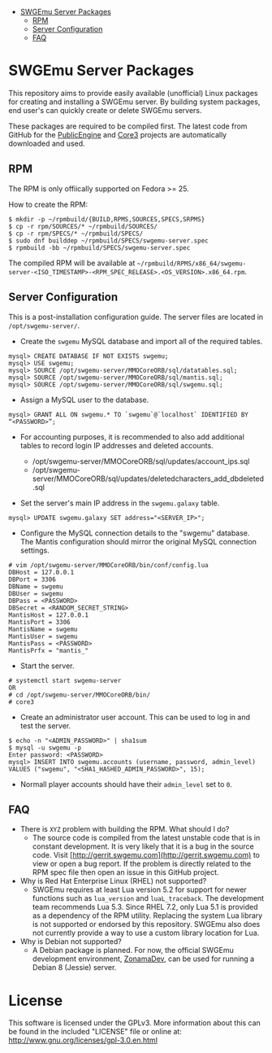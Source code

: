 * [SWGEmu Server Packages](#sgwemu-server-packages)
	* [RPM](#rpm)
	* [Server Configuration](#server-configuration)
	* [FAQ](#faq)


# SWGEmu Server Packages

This repository aims to provide easily available (unofficial) Linux packages for creating and installing a SWGEmu server. By building system packages, end user's can quickly create or delete SWGEmu servers.

These packages are required to be compiled first. The latest code from GitHub for the [PublicEngine](https://github.com/TheAnswer/PublicEngine) and [Core3](https://github.com/TheAnswer/Core3) projects are automatically downloaded and used.


## RPM

The RPM is only offiically supported on Fedora >= 25.

How to create the RPM:
~~~
$ mkdir -p ~/rpmbuild/{BUILD,RPMS,SOURCES,SPECS,SRPMS}
$ cp -r rpm/SOURCES/* ~/rpmbuild/SOURCES/
$ cp -r rpm/SPECS/* ~/rpmbuild/SPECS/
$ sudo dnf builddep ~/rpmbuild/SPECS/swgemu-server.spec
$ rpmbuild -bb ~/rpmbuild/SPECS/swgemu-server.spec
~~~

The compiled RPM will be available at `~/rpmbuild/RPMS/x86_64/swgemu-server-<ISO_TIMESTAMP>-<RPM_SPEC_RELEASE>.<OS_VERSION>.x86_64.rpm`.


## Server Configuration

This is a post-installation configuration guide. The server files are located in `/opt/swgemu-server/`.

* Create the `swgemu` MySQL database and import all of the required tables.

```
mysql> CREATE DATABASE IF NOT EXISTS swgemu;
mysql> USE swgemu;
mysql> SOURCE /opt/swgemu-server/MMOCoreORB/sql/datatables.sql;
mysql> SOURCE /opt/swgemu-server/MMOCoreORB/sql/mantis.sql;
mysql> SOURCE /opt/swgemu-server/MMOCoreORB/sql/swgemu.sql;
```

* Assign a MySQL user to the database.

```
mysql> GRANT ALL ON swgemu.* TO `swgemu`@`localhost` IDENTIFIED BY “<PASSWORD>”;
```

* For accounting purposes, it is recommended to also add additional tables to record login IP addresses and deleted accounts.
	* /opt/swgemu-server/MMOCoreORB/sql/updates/account_ips.sql
	* /opt/swgemu-server/MMOCoreORB/sql/updates/deletedcharacters_add_dbdeleted.sql

* Set the server's main IP address in the `swgemu.galaxy` table.

```
mysql> UPDATE swgemu.galaxy SET address="<SERVER_IP>";
```

* Configure the MySQL connection details to the "swgemu" database. The Mantis configuration should mirror the original MySQL connection settings.

```
# vim /opt/swgemu-server/MMOCoreORB/bin/conf/config.lua
DBHost = 127.0.0.1
DBPort = 3306
DBName = swgemu
DBUser = swgemu
DBPass = <PASSWORD>
DBSecret = <RANDOM_SECRET_STRING>
MantisHost = 127.0.0.1
MantisPort = 3306
MantisName = swgemu
MantisUser = swgemu
MantisPass = <PASSWORD>
MantisPrfx = "mantis_"
```

* Start the server.

```
# systemctl start swgemu-server
OR
# cd /opt/swgemu-server/MMOCoreORB/bin/
# core3
```

* Create an administrator user account. This can be used to log in and test the server.

```
$ echo -n "<ADMIN_PASSWORD>" | sha1sum
$ mysql -u swgemu -p
Enter password: <PASSWORD>
mysql> INSERT INTO swgemu.accounts (username, password, admin_level) VALUES ("swgemu", "<SHA1_HASHED_ADMIN_PASSWORD>", 15);
```

* Normall player accounts should have their `admin_level` set to `0`.


## FAQ

* There is `XYZ` problem with building the RPM. What should I do?
	* The source code is compiled from the latest unstable code that is in constant development. It is very likely that it is a bug in the source code. Visit [http://gerrit.swgemu.com](http://gerrit.swgemu.com) to view or open a bug report. If the problem is directly related to the RPM spec file then open an issue in this GitHub project.
* Why is Red Hat Enterprise Linux (RHEL) not supported?
	* SWGEmu requires at least Lua version 5.2 for support for newer functions such as `lua_version` and `luaL_traceback`. The development team recommends Lua 5.3. Since RHEL 7.2, only Lua 5.1 is provided as a dependency of the RPM utility. Replacing the system Lua library is not supported or endorsed by this repository. SWGEmu also does not currently provide a way to use a custom library location for Lua.
* Why is Debian not supported?
	* A Debian package is planned. For now, the official SWGEmu development environment, [ZonamaDev](https://github.com/Scurby/ZonamaDev), can be used for running a Debian 8 (Jessie) server.


# License

This software is licensed under the GPLv3. More information about this can be found in the included "LICENSE" file or online at: http://www.gnu.org/licenses/gpl-3.0.en.html
